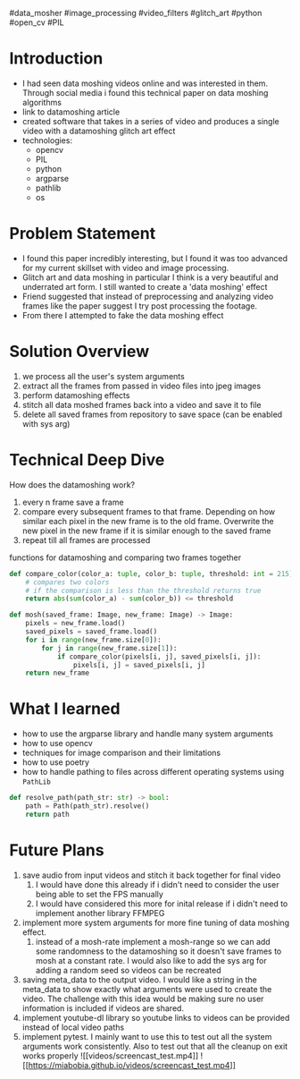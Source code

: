 #data_mosher #image_processing #video_filters #glitch_art #python #open_cv #PIL 

# Introduction

- I had seen data moshing videos online and was interested in them. Through social media i found this technical paper on data moshing algorithms
- link to datamoshing article
- created software that takes in a series of video and produces a single video with a datamoshing glitch art effect
- technologies:
	- opencv
	- PIL
	- python
	- argparse
	- pathlib
	- os

# Problem Statement

- I found this paper incredibly interesting, but I found it was too advanced for my current skillset with video and image processing. 
- Glitch art and data moshing in particular I think is a very beautiful and underrated art form. I still wanted to create a 'data moshing' effect
- Friend suggested that instead of preprocessing and analyzing video frames like the paper suggest I try post processing the footage.
- From there I attempted to fake the data moshing effect


# Solution Overview
1. we process all the user's system arguments
2. extract all the frames from passed in video files into jpeg images
3. perform datamoshing effects
4. stitch all data moshed frames back into a video and save it to file
5. delete all saved frames from repository to save space (can be enabled with sys arg)

# Technical Deep Dive

How does the datamoshing work?
1. every n frame save a frame
2. compare every subsequent frames to that frame. Depending on how similar each pixel in the new frame is to the old frame. Overwrite the new pixel in the new frame if it is similar enough to the saved frame
3. repeat till all frames are processed

functions for datamoshing and comparing two frames together
```python
def compare_color(color_a: tuple, color_b: tuple, threshold: int = 215) -> bool:
	# compares two colors
	# if the comparison is less than the threshold returns true
	return abs(sum(color_a) - sum(color_b)) <= threshold

def mosh(saved_frame: Image, new_frame: Image) -> Image:
	pixels = new_frame.load()
	saved_pixels = saved_frame.load()
	for i in range(new_frame.size[0]):
		for j in range(new_frame.size[1]):
			if compare_color(pixels[i, j], saved_pixels[i, j]):
				pixels[i, j] = saved_pixels[i, j]	
	return new_frame
```

# What I learned
- how to use the argparse library and handle many system arguments
- how to use opencv
- techniques for image comparison and their limitations
- how to use poetry
- how to handle pathing to files across different operating systems using `PathLib`
```python
def resolve_path(path_str: str) -> bool:
	path = Path(path_str).resolve()
	return path
```

# Future Plans
1. save audio from input videos and stitch it back together for final video
	1. I would have done this already if i didn't need to consider the user being able to set the FPS manually
	2. I would have considered this more for inital release if i didn't need to implement another library FFMPEG
2. implement more system arguments for more fine tuning of data moshing effect. 
	1. instead of a mosh-rate implement a mosh-range so we can add some randomness to the datamoshing so it doesn't save frames to mosh at a constant rate. I would also like to add the sys arg for adding a random seed so videos can be recreated
3. saving meta_data to the output video. I would like a string in the meta_data to show exactly what arguments were used to create the video. The challenge with this idea would be making sure no user information is included if videos are shared. 
4. implement youtube-dl library so youtube links to videos can be provided instead of local video paths
5. implement pytest. I mainly want to use this to test out all the system arguments work consistently. Also to test out that all the cleanup on exit works properly
![[videos/screencast_test.mp4]]
![[https://miabobia.github.io/videos/screencast_test.mp4]]